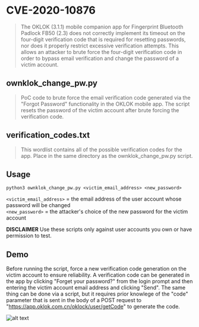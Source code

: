 # CVE-2020-10876
>The OKLOK (3.1.1) mobile companion app for Fingerprint Bluetooth Padlock FB50 (2.3) does not correctly implement its timeout on the four-digit verification code that is required for resetting passwords, nor does it properly restrict excessive verification attempts. This allows an attacker to brute force the four-digit verification code in order to bypass email verification and change the password of a victim account.

## ownklok_change_pw.py
>PoC code to brute force the email verification code generated via the "Forgot Password" functionality in the OKLOK mobile app. The script resets the password of the victim account after brute forcing the verification code.

## verification_codes.txt
>This wordlist contains all of the possible verification codes for the app. Place in the same directory as the ownklok_change_pw.py script. 

## Usage
```python3 ownklok_change_pw.py <victim_email_address> <new_password>```

`<victim_email_address>` = the email address of the user account whose password will be changed</br>
`<new_password>` = the attacker's choice of the new password for the victim account

**DISCLAIMER** Use these scripts only against user accounts you own or have permission to test.

## Demo

Before running the script, force a new verification code generation on the victim account to ensure reliability. A verification code can be generated in the app by clicking "Forget your password?" from the login prompt and then entering the victim account email address and clicking "Send". The same thing can be done via a script, but it requires prior knowlege of the "code" parameter that is sent in the body of a POST request to "https://app.oklok.com.cn/oklock/user/getCode" to generate the code.

![alt text](../screenshots/ownklok_change_pw_demo.png)
